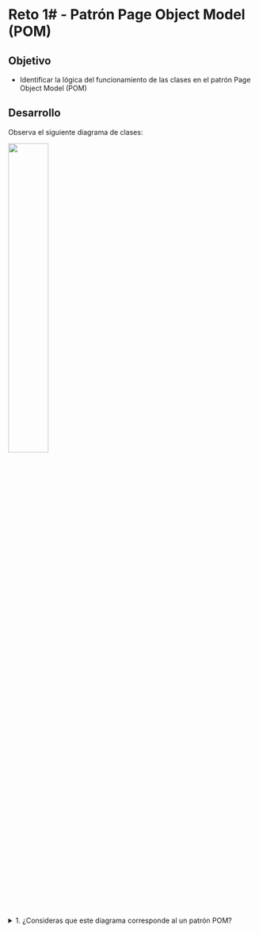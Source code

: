 # Reto 1# - Patrón Page Object Model (POM)

## Objetivo

* Identificar la lógica del funcionamiento de las clases en el patrón Page Object Model (POM)

## Desarrollo

Observa el siguiente diagrama de clases:

<img src="assets/retoq.png" width="40%"> 

<details>
  <summary> 1. ¿Consideras que este diagrama corresponde al un patrón POM? </summary>
  > No, ya que los localizadores se encuentran en la misma clase que los test
</details>